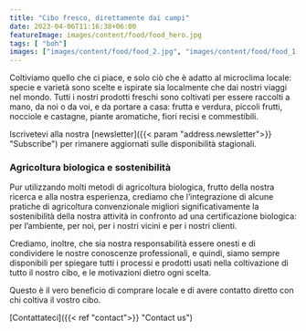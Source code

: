 ```yaml
---
title: "Cibo fresco, direttamente dai campi"
date: 2023-04-06T11:16:38+06:00
featureImage: images/content/food/food_hero.jpg
tags: [ "boh"]
images: ["images/content/food/food_2.jpg", "images/content/food/food_1.jpg", "images/content/food/food_3.jpg"]
---
```

  Coltiviamo quello che ci piace, e solo ciò che è adatto al microclima locale: specie e varietà sono scelte e ispirate sia localmente che dai nostri viaggi nel mondo. Tutti i nostri prodotti freschi sono coltivati per essere raccolti a mano, da noi o da voi, e da portare a casa: frutta e verdura, piccoli frutti, nocciole e castagne, piante aromatiche, fiori recisi e commestibili. 

  Iscrivetevi alla nostra [newsletter]({{< param "address.newsletter">}} "Subscribe") per rimanere aggiornati sulle disponibilità stagionali. 
  
### Agricoltura biologica e sostenibilità
 Pur utilizzando molti metodi di agricoltura biologica, frutto della nostra ricerca e alla nostra esperienza, crediamo che l’integrazione di alcune pratiche di agricoltura convenzionale migliori significativamente la sostenibilità della nostra attività in confronto ad una certificazione biologica: per l’ambiente, per noi, per i nostri vicini e per i nostri clienti.

Crediamo, inoltre, che sia nostra responsabilità essere onesti e di condividere le nostre conoscenze professionali, e quindi, siamo sempre disponibili per spiegare tutti i processi e prodotti usati nella coltivazione di tutto il nostro cibo, e le motivazioni dietro ogni scelta.

Questo è il vero beneficio di comprare locale e di avere contatto diretto con chi coltiva il vostro cibo.

[Contattateci]({{< ref "contact">}} "Contact us") 

